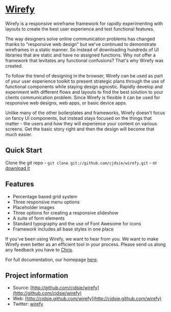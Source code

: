 [Wirefy](http://cjdsie.github.com/wirefy)
=================

Wirefy is a responsive wireframe framework for rapidly experimenting with layouts to create the best user experience and test functional features. 

The way designers solve online communication problems has changed thanks to "responsive web design" but we've continued to demonstrate wireframes in a static manner. So instead of downloading hundreds of UI libraries that are static and have no assigned functions. Why not offer a framework that levitates any functional confusions? That's why Wirefy was created. 

To follow the trend of designing in the browser, Wirefy can be used as part of your user experience toolkit to present strategic plans through the use of functional components while staying design agnostic. Rapidly develop and experiment with different flows and layouts to find the best solution to your clients communication problem. Since Wirefy is flexible it can be used for responsive web designs, web apps, or basic device apps. 

Unlike many of the other boilerplates and frameworks, Wirefy doesn't focus on fancy UI components, but instead stays focused on the things that matter - the users and how they will experience your content on various screens. Get the basic story right and then the design will become that much easier.


## Quick Start

Clone the git repo - `git clone git://github.com/cjdsie/wirefy.git` - or [download it](https://github.com/cjdsie/wirefy/zipball/master)  



## Features

* Percentage based grid system
* Three responsive menu options
* Placeholder images
* Three options for creating a responsive slideshow
* A suite of form elements
* Standard typography and the use of Font Awesome for icons
* Framework includes all base styles in one place

If you've been using Wirefy, we want to hear from you. We want to make Wirefy even better as an efficient tool in your process. Please send us along any feedback you have to [Chris](mailto:chris@chrisdasie.com).

For full documentation, our homepage [here](http://cjdsie.github.com/wirefy). 


## Project information

* Source: [http://github.com/cjdsie/wirefy](http://github.com/cjdsie/wirefy)
* Web: [http://cjdsie.github.com/wirefy](http://cjdsie.github.com/wirefy)
* Twitter: [wirefy](http://twitter.com/wirefy)





